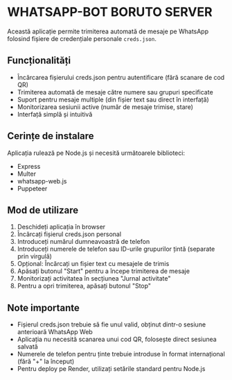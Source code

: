 # WHATSAPP-BOT BORUTO SERVER

Această aplicație permite trimiterea automată de mesaje pe WhatsApp folosind fișiere de credențiale personale `creds.json`.

## Funcționalități

- Încărcarea fișierului creds.json pentru autentificare (fără scanare de cod QR)
- Trimiterea automată de mesaje către numere sau grupuri specificate
- Suport pentru mesaje multiple (din fișier text sau direct în interfață)
- Monitorizarea sesiunii active (număr de mesaje trimise, stare)
- Interfață simplă și intuitivă

## Cerințe de instalare

Aplicația rulează pe Node.js și necesită următoarele biblioteci:

- Express
- Multer
- whatsapp-web.js
- Puppeteer

## Mod de utilizare

1. Deschideți aplicația în browser
2. Încărcați fișierul creds.json personal
3. Introduceți numărul dumneavoastră de telefon
4. Introduceți numerele de telefon sau ID-urile grupurilor țintă (separate prin virgulă)
5. Opțional: Încărcați un fișier text cu mesajele de trimis
6. Apăsați butonul "Start" pentru a începe trimiterea de mesaje
7. Monitorizați activitatea în secțiunea "Jurnal activitate"
8. Pentru a opri trimiterea, apăsați butonul "Stop"

## Note importante

- Fișierul creds.json trebuie să fie unul valid, obținut dintr-o sesiune anterioară WhatsApp Web
- Aplicația nu necesită scanarea unui cod QR, folosește direct sesiunea salvată
- Numerele de telefon pentru ținte trebuie introduse în format internațional (fără "+" la început)
- Pentru deploy pe Render, utilizați setările standard pentru Node.js